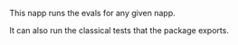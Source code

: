 This napp runs the evals for any given napp.

It can also run the classical tests that the package exports.
